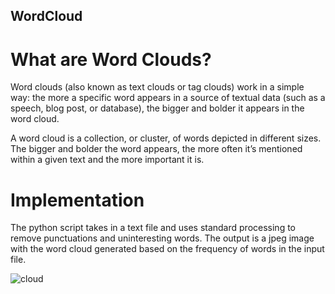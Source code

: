 ## WordCloud

# What are Word Clouds?

Word clouds (also known as text clouds or tag clouds) work in a simple way: the more a specific word appears in a source of textual data 
(such as a speech, blog post, or database), the bigger and bolder it appears in the word cloud.

A word cloud is a collection, or cluster, of words depicted in different sizes. The bigger and bolder the word appears, the more often it’s 
mentioned within a given text and the more important it is.


# Implementation 

The python script takes in a text file and uses standard processing to remove punctuations and uninteresting words. The output is a jpeg image with the word cloud
generated based on the frequency of words in the input file.



![cloud](https://user-images.githubusercontent.com/47826916/88796789-df16e600-d1bf-11ea-8d51-0dbadf9f27c4.png)
